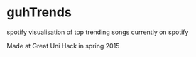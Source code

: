 # guhTrends
spotify visualisation of top trending songs currently on spotify

Made at Great Uni Hack in spring 2015
